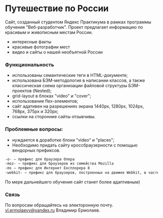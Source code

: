 # Путешествие по России
Сайт, созданный студентом Яндекс Практикума в рамках программы обучения "Веб-разработчик".  Проект предлагает информацию по красивым и живописным местам России.

- интересные факты
- красивые фотографии мест
- видео и сайты о нашей необъятной России

### Функциональность

- использованы семантические теги в HTML-документе;
- использована БЭМ-методология в написании классов, а также классическая схема организации файловой структуры БЭМ-проектов (Nested);
- grid-layout в блоках "video" и "cover";
- использование flex-элементов;
- сайт адативен на разрешениях экрана 1440px, 1280px, 1024px, 768px, 375px и 320px;
- ссылки на сторонние сайты отзывчивы.

### Проблемные вопросы:
- нуждается в доработке блоки "video" и "places";
- Необходимо придать сайту кроссбраузерности с помощью вендорных префиксов.

```sh
-o- — префикс для браузера Опера
-moz- — префикс для браузеров из семейства Mozilla
-ms — префикс для Интернет Експлорера 8
-webkit- — префикс для браузеров, построенных на движке Webkit, в частности Safari и Chrome
```
По мере дальнейшего обучения сайт станет более адаптивным)

### Связь

 По вопросам обращайтесь на электоронную почту.
vl.ermolaevv@yandex.ru Владимир Ермолаев.
